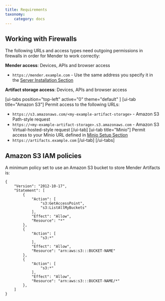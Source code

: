 ```yaml
---
title: Requirements
taxonomy:
    category: docs
---
```


## Working with Firewalls
The following URLs and access types need outgoing permissions in firewalls in order for Mender to work correctly:

**Mender access**: Devices, APIs and browser access
* `https://mender.example.com` - Use the same address you specify it in the [Server Installation Section](../../07.Server-installation/)

**Artifact storage access**: Devices, APIs and browser access

[ui-tabs position="top-left" active="0" theme="default" ]
[ui-tab title="Amazon S3"]
Permit access to the following URLs:
* `https://s3.amazonaws.com/<my-example-artifact-storage>` - Amazon S3 Path-style request
* `https://<my-example-artifact-storage>.s3.amazonaws.com` - Amazon S3 Virtual-hosted-style request
[/ui-tab]
[ui-tab title="Minio"]
Permit access to your 
Minio URL defined in [Minio Setup Section](../../07.Server-installation/04.Production-installation-with-kubernetes/02.Minio/docs.md)
* `https://artifacts.example.com`
[/ui-tab]
[/ui-tabs]


## Amazon S3 IAM policies
A minimum policy set to use an Amazon S3 bucket to store Mender Artifacts is:

```
{
    "Version": "2012-10-17",
    "Statement": [
        {
            "Action": [
                "s3:GetAccessPoint",
                "s3:ListAllMyBuckets"
            ],
            "Effect": "Allow",
            "Resource": "*"
        },
        {
            "Action": [
                "s3:*"
            ],
            "Effect": "Allow",
            "Resource": "arn:aws:s3:::BUCKET-NAME"
        },
        {
            "Action": [
                "s3:*"
            ],
            "Effect": "Allow",
            "Resource": "arn:aws:s3:::BUCKET-NAME/*"
        },
    ]
}
```
